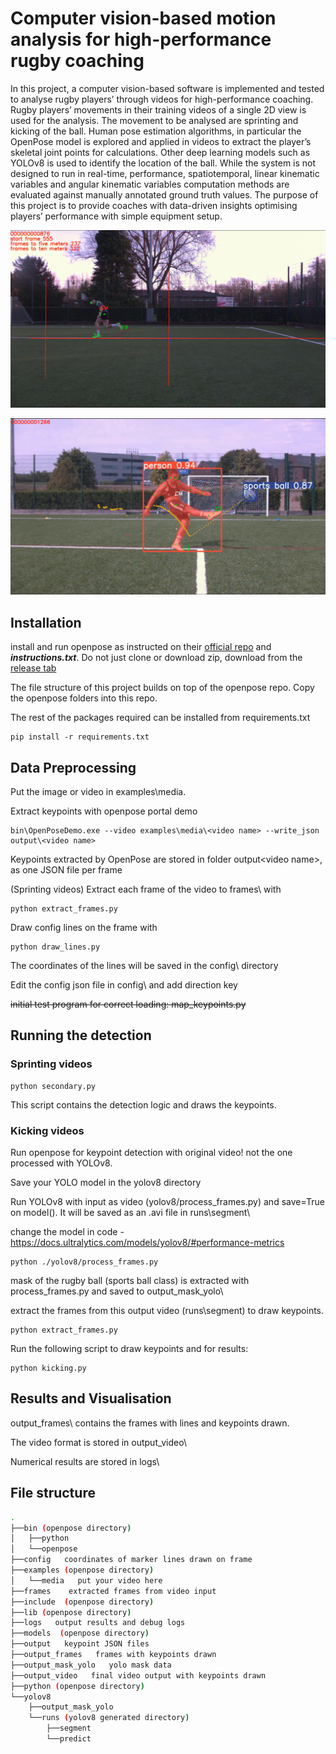 # Computer vision-based motion analysis for high-performance rugby coaching

In this project, a computer vision-based software is implemented and tested to analyse rugby players’ through videos for high-performance coaching. Rugby players’ movements in their training videos of a single 2D view is used for the analysis. The movement to be analysed are sprinting and kicking of the ball. Human pose estimation algorithms, in particular the OpenPose model is explored and applied in videos to extract the player’s skeletal joint points for calculations. Other deep learning models such as YOLOv8 is used to identify the location of the ball. While the system is not designed to run in real-time, performance, spatiotemporal, linear kinematic variables and angular kinematic variables computation methods are evaluated against manually annotated ground truth values. The purpose of this project is to provide coaches with data-driven insights optimising players’ performance with simple equipment setup.


![Sprinting video](https://github.com/naomichoy/CVbased-RugbyCoach/blob/main/sample/s2.png "Sprinting video")

![Kicking video](https://github.com/naomichoy/CVbased-RugbyCoach/blob/main/sample/p2.png "Kicking video")

## Installation
install and run openpose as instructed on their [official repo](https://github.com/CMU-Perceptual-Computing-Lab/openpose#quick-start-overview) and ***instructions.txt***. Do not just clone or download zip, download from the [release tab](https://github.com/CMU-Perceptual-Computing-Lab/openpose/releases/tag/v1.7.0) 

The file structure of this project builds on top of the openpose repo. Copy the openpose folders into this repo.   

The rest of the packages required can be installed from requirements.txt
```
pip install -r requirements.txt
```

## Data Preprocessing

Put the image or video in examples\media\.

Extract keypoints with openpose portal demo
```
bin\OpenPoseDemo.exe --video examples\media\<video name> --write_json output\<video name>
```
Keypoints extracted by OpenPose are stored in folder output\<video name>, as one JSON file per frame

(Sprinting videos) Extract each frame of the video to frames\ with 
```
python extract_frames.py
```
Draw config lines on the frame with 
```
python draw_lines.py
```
The coordinates of the lines will be saved in the config\ directory   

Edit the config json file in config\ and add direction key  

~~initial test program for correct loading: map_keypoints.py~~  

## Running the detection

### Sprinting videos
```
python secondary.py
```
This script contains the detection logic and draws the keypoints. 

### Kicking videos  
Run openpose for keypoint detection with original video! not the one processed with YOLOv8.  

Save your YOLO model in the yolov8 directory

Run YOLOv8 with input as video (yolov8/process_frames.py) and save=True on model(). It will be saved as an .avi file in runs\segment\ 

change the model in code - https://docs.ultralytics.com/models/yolov8/#performance-metrics 
```
python ./yolov8/process_frames.py
```
mask of the rugby ball (sports ball class) is extracted with process_frames.py and saved to output_mask_yolo\

extract the frames from this output video (runs\segment\) to draw keypoints.
```
python extract_frames.py
```

Run the following script to draw keypoints and for results:
```
python kicking.py
```

## Results and Visualisation
output_frames\ contains the frames with lines and keypoints drawn.

The video format is stored in output_video\  

Numerical results are stored in logs\

## File structure
```bash
.
├──bin (openpose directory)
│   ├──python
│   └──openpose
├──config   coordinates of marker lines drawn on frame
├──examples (openpose directory)
│   └──media   put your video here
├──frames    extracted frames from video input
├──include  (openpose directory)
├──lib (openpose directory)
├──logs   output results and debug logs
├──models  (openpose directory)
├──output   keypoint JSON files
├──output_frames   frames with keypoints drawn
├──output_mask_yolo   yolo mask data
├──output_video   final video output with keypoints drawn
├──python (openpose directory)
└──yolov8
    ├──output_mask_yolo
    └──runs (yolov8 generated directory)
        ├──segment
        └──predict
```
